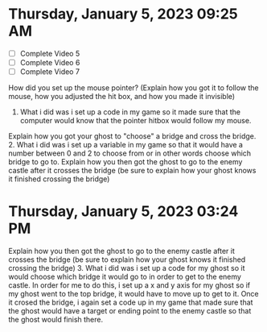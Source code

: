 # Thursday, January  5, 2023 09:25 AM
- [ ] Complete Video 5
- [ ] Complete Video 6
- [ ] Complete Video 7

How did you set up the mouse pointer? (Explain how you got it to follow the mouse, how you adjusted the hit box, and how you made it invisible)
1. What i did was i set up a code in my game so it made sure that the computer would know that the pointer hitbox would follow my mouse.

Explain how you got your ghost to "choose" a bridge and cross the bridge.
2. What i did was i set up a variable in my game so that it would have a number between 0 and 2 to choose from or in other words choose which bridge to go to.
Explain how you then got the ghost to go to the enemy castle after it crosses the bridge (be sure to explain how your ghost knows it finished crossing the bridge) 
# Thursday, January  5, 2023 03:24 PM

Explain how you then got the ghost to go to the enemy castle after it crosses the bridge (be sure to explain how your ghost knows it finished crossing the bridge)
3. What i did was i set up a code for my ghost so it would choose which bridge it would go to in order to get to the enemy castle. In order for me to do this, i set up a x and y axis for my ghost so if my ghost went to the top bridge, it would have to move up to get to it. Once it crosed the bridge, i again set a code up in my game that made sure that the ghost would have a target or ending point to the enemy castle so that the ghost would finish there.
